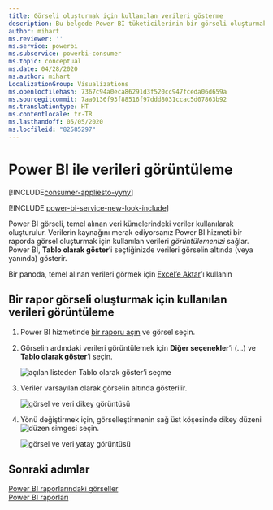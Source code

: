```yaml
---
title: Görseli oluşturmak için kullanılan verileri gösterme
description: Bu belgede Power BI tüketicilerinin bir görseli oluşturmak için kullanılan verileri nasıl "görebileceği" anlatılmaktadır.
author: mihart
ms.reviewer: ''
ms.service: powerbi
ms.subservice: powerbi-consumer
ms.topic: conceptual
ms.date: 04/28/2020
ms.author: mihart
LocalizationGroup: Visualizations
ms.openlocfilehash: 7367c94a0eca86291d3f520cc947fceda06d659a
ms.sourcegitcommit: 7aa0136f93f88516f97ddd8031ccac5d07863b92
ms.translationtype: HT
ms.contentlocale: tr-TR
ms.lasthandoff: 05/05/2020
ms.locfileid: "82585297"
---
```

# <a name="show-data-with-power-bi-reports"></a>Power BI ile verileri görüntüleme

[!INCLUDE[consumer-appliesto-yyny](../includes/consumer-appliesto-yyny.md)]

[!INCLUDE [power-bi-service-new-look-include](../includes/power-bi-service-new-look-include.md)]

Power BI görseli, temel alınan veri kümelerindeki veriler kullanılarak oluşturulur. Verilerin kaynağını merak ediyorsanız Power BI hizmeti bir raporda görsel oluşturmak için kullanılan verileri *görüntülemenizi* sağlar. Power BI, **Tablo olarak göster**’i seçtiğinizde verileri görselin altında (veya yanında) gösterir.

Bir panoda, temel alınan verileri görmek için [Excel’e Aktar](end-user-export.md)’ı kullanın

## <a name="show-the-data-being-used-to-create-a-report-visual"></a>Bir rapor görseli oluşturmak için kullanılan verileri görüntüleme
1. Power BI hizmetinde [bir raporu açın](end-user-report-open.md) ve görsel seçin.  
2. Görselin ardındaki verileri görüntülemek için **Diğer seçenekler**’i (...) ve **Tablo olarak göster**’i seçin.
   
   ![açılan listeden Tablo olarak göster’i seçme](./media/end-user-show-data/power-bi-show-data-vertical.png)
3. Veriler varsayılan olarak görselin altında gösterilir.
   
   ![görsel ve veri dikey görüntüsü](./media/end-user-show-data/power-bi-show-data-table.png)

4. Yönü değiştirmek için, görselleştirmenin sağ üst köşesinde dikey düzeni ![düzen simgesi](media/end-user-show-data/power-bi-vertical-icon-new.png) seçin.
   
   ![görsel ve veri yatay görüntüsü](./media/end-user-show-data/power-bi-horizontal.png)

## <a name="next-steps"></a>Sonraki adımlar
[Power BI raporlarındaki görseller](../visuals/power-bi-report-visualizations.md)    
[Power BI raporları](end-user-reports.md)    
